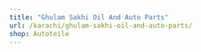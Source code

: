 ```yaml
---
title: "Ghulam Sakhi Oil And Auto Parts"
url: /karachi/ghulam-sakhi-oil-and-auto-parts/
shop: Autoteile
---
```

